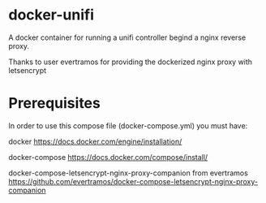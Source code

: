 # docker-unifi

A docker container for running a unifi controller begind a nginx reverse proxy.

Thanks to user evertramos for providing the dockerized nginx proxy with letsencrypt

# Prerequisites
In order to use this compose file (docker-compose.yml) you must have:

docker 
https://docs.docker.com/engine/installation/

docker-compose 
https://docs.docker.com/compose/install/

docker-compose-letsencrypt-nginx-proxy-companion from evertramos
https://github.com/evertramos/docker-compose-letsencrypt-nginx-proxy-companion